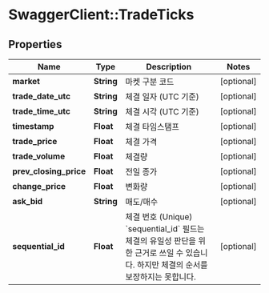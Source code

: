 # SwaggerClient::TradeTicks

## Properties
Name | Type | Description | Notes
------------ | ------------- | ------------- | -------------
**market** | **String** | 마켓 구분 코드 | [optional] 
**trade_date_utc** | **String** | 체결 일자 (UTC 기준) | [optional] 
**trade_time_utc** | **String** | 체결 시각 (UTC 기준) | [optional] 
**timestamp** | **Float** | 체결 타임스탬프 | [optional] 
**trade_price** | **Float** | 체결 가격 | [optional] 
**trade_volume** | **Float** | 체결량 | [optional] 
**prev_closing_price** | **Float** | 전일 종가 | [optional] 
**change_price** | **Float** | 변화량 | [optional] 
**ask_bid** | **String** | 매도/매수 | [optional] 
**sequential_id** | **Float** | 체결 번호 (Unique) &#x60;sequential_id&#x60; 필드는 체결의 유일성 판단을 위한 근거로 쓰일 수 있습니다. 하지만 체결의 순서를 보장하지는 못합니다.  | [optional] 


